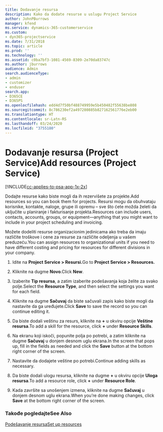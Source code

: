 ```yaml
---
title: Dodavanje resursa
description: Kako da dodate resurse u uslugu Project Service
author: JohnPBurrows
manager: kfend
ms.service: dynamics-365-customerservice
ms.custom:
- dyn365-projectservice
ms.date: 7/31/2018
ms.topic: article
ms.prod: ''
ms.technology: ''
ms.assetid: c0ba7bf3-1081-4569-8309-2e70da83747c
ms.author: jburrows
audience: Admin
search.audienceType:
- admin
- customizer
- enduser
search.app:
- D365CE
- D365PS
ms.openlocfilehash: edd4d7f50bf488749959e5b450482f55638be808
ms.sourcegitcommit: 8c786230ef2a497280885b827162561776e2eb00
ms.translationtype: HT
ms.contentlocale: sr-Latn-RS
ms.lasthandoff: 03/24/2020
ms.locfileid: "3755180"
---
```

# <a name="add-resources-project-service"></a><span data-ttu-id="f97cd-103">Dodavanje resursa (Project Service)</span><span class="sxs-lookup"><span data-stu-id="f97cd-103">Add resources (Project Service)</span></span>

[!INCLUDE[cc-applies-to-psa-app-1x-2x](../includes/cc-applies-to-psa-app-1x-2x.md)]

<span data-ttu-id="f97cd-104">Dodajte resurse kako biste mogli da ih rezervišete za projekte.</span><span class="sxs-lookup"><span data-stu-id="f97cd-104">Add resources so you can book them for projects.</span></span> <span data-ttu-id="f97cd-105">Resursi mogu da obuhvataju korisnike, kontakte, naloge, grupe ili opremu – sve što ćete možda želeti da uključite u planiranje i fakturisanje projekta.</span><span class="sxs-lookup"><span data-stu-id="f97cd-105">Resources can include users, contacts, accounts, groups, or equipment—anything that you might want to include in your project scheduling and invoicing.</span></span>  
  
<span data-ttu-id="f97cd-106">Možete dodeliti resurse organizacionim jedinicama ako treba da imaju različite troškove i cene za resurse za različite odeljenja u vašem preduzeću.</span><span class="sxs-lookup"><span data-stu-id="f97cd-106">You can assign resources to organizational units if you need to have different costing and pricing for resources for different divisions in your company.</span></span>  
  
1.  <span data-ttu-id="f97cd-107">Idite na **Project Service > Resursi.**</span><span class="sxs-lookup"><span data-stu-id="f97cd-107">Go to **Project Service > Resources.**</span></span>  
  
2.  <span data-ttu-id="f97cd-108">Kliknite na dugme **Novo**.</span><span class="sxs-lookup"><span data-stu-id="f97cd-108">Click **New**.</span></span>  
  
3.  <span data-ttu-id="f97cd-109">Izaberite **Tip resursa**, a zatim izaberite podešavanja koja želite za svako polje.</span><span class="sxs-lookup"><span data-stu-id="f97cd-109">Select the **Resource Type**, and then select the settings you want for each field.</span></span>  
  
4.  <span data-ttu-id="f97cd-110">Kliknite na dugme **Sačuvaj** da biste sačuvali zapis kako biste mogli da nastavite da ga uređujete.</span><span class="sxs-lookup"><span data-stu-id="f97cd-110">Click **Save** to save the record so you can continue editing it.</span></span>  
  
5.  <span data-ttu-id="f97cd-111">Da biste dodali veštinu za resurs, kliknite na **+** u okviru opcije **Veštine resursa**.</span><span class="sxs-lookup"><span data-stu-id="f97cd-111">To add a skill for the resource, click **+** under **Resource Skills**.</span></span>  
  
6.  <span data-ttu-id="f97cd-112">Na ekranu koji iskoči, popunite polja po potrebi, a zatim kliknite na dugme **Sačuvaj** u donjem desnom uglu ekrana.</span><span class="sxs-lookup"><span data-stu-id="f97cd-112">In the screen that pops up, fill in the fields as needed and click the **Save** button at the bottom right corner of the screen.</span></span>  
  
7.  <span data-ttu-id="f97cd-113">Nastavite da dodajete veštine po potrebi.</span><span class="sxs-lookup"><span data-stu-id="f97cd-113">Continue adding skills as necessary.</span></span>  
  
8.  <span data-ttu-id="f97cd-114">Da biste dodali ulogu resursa, kliknite na dugme **+** u okviru opcije **Uloga resursa**.</span><span class="sxs-lookup"><span data-stu-id="f97cd-114">To add a resource role, click **+** under **Resource Role**.</span></span>  
  
9. <span data-ttu-id="f97cd-115">Kada završite sa unošenjem izmena, kliknite na dugme **Sačuvaj** u donjem desnom uglu ekrana.</span><span class="sxs-lookup"><span data-stu-id="f97cd-115">When you’re done making changes, click **Save** at the bottom right corner of the screen.</span></span>  
  
### <a name="see-also"></a><span data-ttu-id="f97cd-116">Takođe pogledajte</span><span class="sxs-lookup"><span data-stu-id="f97cd-116">See Also</span></span>  
 [<span data-ttu-id="f97cd-117">Podešavanje resursa</span><span class="sxs-lookup"><span data-stu-id="f97cd-117">Set up resources</span></span>](../project-service/set-up-resources.md)
